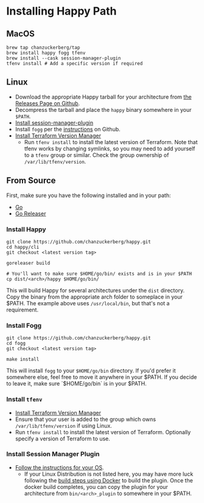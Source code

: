 # Installing Happy Path

## MacOS

```
brew tap chanzuckerberg/tap
brew install happy fogg tfenv
brew install --cask session-manager-plugin
tfenv install # Add a specific version if required
```

## Linux

* Download the appropriate Happy tarball for your architecture from [the Releases Page on Github](https://github.com/chanzuckerberg/happy/releases).
* Decompress the tarball and place the `happy` binary somewhere in your `$PATH`.
* [Install session-manager-plugin](https://docs.aws.amazon.com/systems-manager/latest/userguide/session-manager-working-with-install-plugin.html)
* Install `fogg` per the [instructions](https://github.com/chanzuckerberg/fogg#linux) on Github.
* [Install Terraform Version Manager](https://github.com/tfutils/tfenv)
  * Run `tfenv install` to install the latest version of Terraform. Note that tfenv works by changing symlinks, so you may need to add yourself to a `tfenv` group or similar. Check the group ownership of `/var/lib/tfenv/version`.


## From Source

First, make sure you have the following installed and in your path:

* [Go](https://go.dev/doc/install)
* [Go Releaser](https://goreleaser.com/install/)

### Install Happy
```
git clone https://github.com/chanzuckerberg/happy.git
cd happy/cli
git checkout <latest version tag>

goreleaser build

# You'll want to make sure $HOME/go/bin/ exists and is in your $PATH
cp dist/<arch>/happy $HOME/go/bin/

```

This will build Happy for several architectures under the `dist` directory. Copy the binary from the appropriate arch folder to someplace in your $PATH. The example above uses `/usr/local/bin`, but that's not a requirement.

### Install Fogg

```
git clone https://github.com/chanzuckerberg/happy.git
cd fogg
git checkout <latest version tag>

make install
```

This will install `fogg` to your `$HOME/go/bin` directory. If you'd prefer it somewhere else, feel free to move it anywhere in your $PATH. If you decide to leave it, make sure `$HOME/go/bin` is in your $PATH.

### Install `tfenv`

* [Install Terraform Version Manager](https://github.com/tfutils/tfenv)
* Ensure that your user is added to the group which owns `/var/lib/tfenv/version` if using Linux.
* Run `tfenv install` to install the latest version of Terraform. Optionally specify a version of Terraform to use. 


### Install Session Manager Plugin

* [Follow the instructions for your OS](https://docs.aws.amazon.com/systems-manager/latest/userguide/session-manager-working-with-install-plugin.html).
  * If your Linux Distribution is not listed here, you may have more luck following the [build steps using Docker](https://github.com/aws/session-manager-plugin) to build the plugin. Once the docker build completes, you can copy the plugin for your architecture from `bin/<arch>_plugin` to somewhere in your $PATH.

